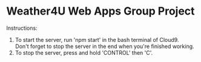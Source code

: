 # Weather4U Web Apps Group Project
Instructions:
1. To start the server, run 'npm start' in the bash terminal of Cloud9. <br>Don't forget to stop the server in the end when you're finished working.
2. To stop the server, press and hold 'CONTROL' then 'C'.